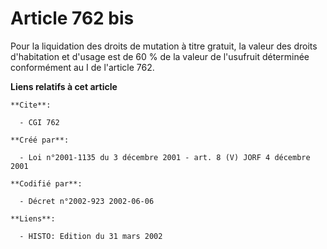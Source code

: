 # Article 762 bis

Pour la liquidation des droits de mutation à titre gratuit, la valeur des droits d'habitation et d'usage est de 60 % de la
valeur de l'usufruit déterminée conformément au I de l'article 762.

**Liens relatifs à cet article**

	**Cite**:

	  - CGI 762

	**Créé par**:

	  - Loi n°2001-1135 du 3 décembre 2001 - art. 8 (V) JORF 4 décembre 2001

	**Codifié par**:

	  - Décret n°2002-923 2002-06-06

	**Liens**:

	  - HISTO: Edition du 31 mars 2002
